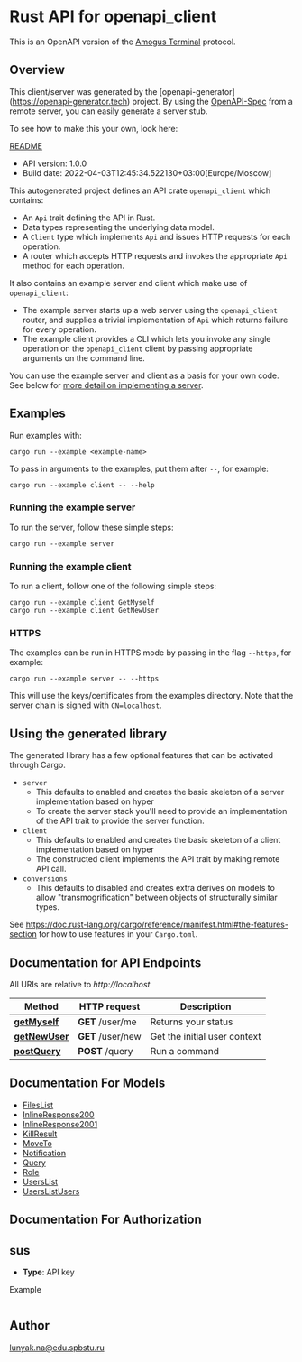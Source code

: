 # Rust API for openapi_client

This is an OpenAPI version of the [Amogus Terminal](https://github.com/lunakoly/NetLab3) protocol.

## Overview

This client/server was generated by the [openapi-generator]
(https://openapi-generator.tech) project.  By using the
[OpenAPI-Spec](https://github.com/OAI/OpenAPI-Specification) from a remote
server, you can easily generate a server stub.

To see how to make this your own, look here:

[README]((https://openapi-generator.tech))

- API version: 1.0.0
- Build date: 2022-04-03T12:45:34.522130+03:00[Europe/Moscow]



This autogenerated project defines an API crate `openapi_client` which contains:
* An `Api` trait defining the API in Rust.
* Data types representing the underlying data model.
* A `Client` type which implements `Api` and issues HTTP requests for each operation.
* A router which accepts HTTP requests and invokes the appropriate `Api` method for each operation.

It also contains an example server and client which make use of `openapi_client`:

* The example server starts up a web server using the `openapi_client`
    router, and supplies a trivial implementation of `Api` which returns failure
    for every operation.
* The example client provides a CLI which lets you invoke
    any single operation on the `openapi_client` client by passing appropriate
    arguments on the command line.

You can use the example server and client as a basis for your own code.
See below for [more detail on implementing a server](#writing-a-server).

## Examples

Run examples with:

```
cargo run --example <example-name>
```

To pass in arguments to the examples, put them after `--`, for example:

```
cargo run --example client -- --help
```

### Running the example server
To run the server, follow these simple steps:

```
cargo run --example server
```

### Running the example client
To run a client, follow one of the following simple steps:

```
cargo run --example client GetMyself
cargo run --example client GetNewUser
```

### HTTPS
The examples can be run in HTTPS mode by passing in the flag `--https`, for example:

```
cargo run --example server -- --https
```

This will use the keys/certificates from the examples directory. Note that the
server chain is signed with `CN=localhost`.

## Using the generated library

The generated library has a few optional features that can be activated through Cargo.

* `server`
    * This defaults to enabled and creates the basic skeleton of a server implementation based on hyper
    * To create the server stack you'll need to provide an implementation of the API trait to provide the server function.
* `client`
    * This defaults to enabled and creates the basic skeleton of a client implementation based on hyper
    * The constructed client implements the API trait by making remote API call.
* `conversions`
    * This defaults to disabled and creates extra derives on models to allow "transmogrification" between objects of structurally similar types.

See https://doc.rust-lang.org/cargo/reference/manifest.html#the-features-section for how to use features in your `Cargo.toml`.

## Documentation for API Endpoints

All URIs are relative to *http://localhost*

Method | HTTP request | Description
------------- | ------------- | -------------
[**getMyself**](docs/main_api.md#getMyself) | **GET** /user/me | Returns your status
[**getNewUser**](docs/main_api.md#getNewUser) | **GET** /user/new | Get the initial user context
[**postQuery**](docs/main_api.md#postQuery) | **POST** /query | Run a command


## Documentation For Models

 - [FilesList](docs/FilesList.md)
 - [InlineResponse200](docs/InlineResponse200.md)
 - [InlineResponse2001](docs/InlineResponse2001.md)
 - [KillResult](docs/KillResult.md)
 - [MoveTo](docs/MoveTo.md)
 - [Notification](docs/Notification.md)
 - [Query](docs/Query.md)
 - [Role](docs/Role.md)
 - [UsersList](docs/UsersList.md)
 - [UsersListUsers](docs/UsersListUsers.md)


## Documentation For Authorization

## sus
- **Type**: API key

Example
```
```

## Author

lunyak.na@edu.spbstu.ru

